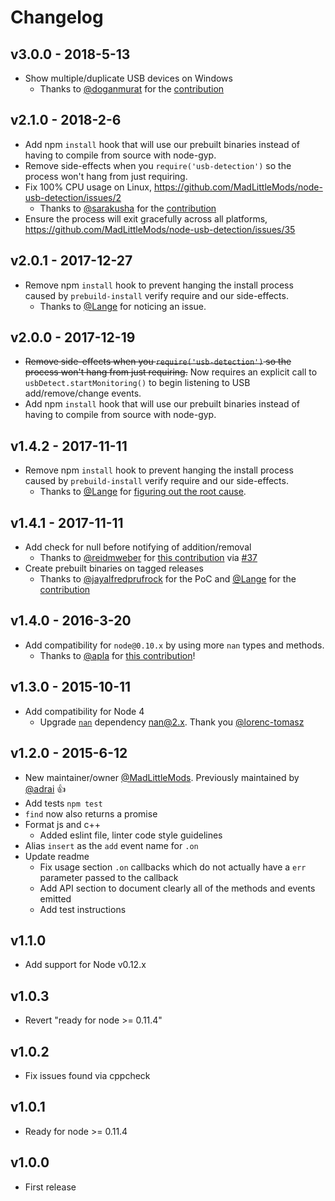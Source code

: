 # Changelog

## v3.0.0 - 2018-5-13

 - Show multiple/duplicate USB devices on Windows
    - Thanks to [@doganmurat](doganmurat) for the [contribution](https://github.com/MadLittleMods/node-usb-detection/pull/54)


## v2.1.0 - 2018-2-6

 - Add npm `install` hook that will use our prebuilt binaries instead of having to compile from source with node-gyp.
 - Remove side-effects when you `require('usb-detection')` so the process won't hang from just requiring.
 - Fix 100% CPU usage on Linux, https://github.com/MadLittleMods/node-usb-detection/issues/2
    - Thanks to [@sarakusha](https://github.com/sarakusha) for the [contribution](https://github.com/MadLittleMods/node-usb-detection/pull/21)
 - Ensure the process will exit gracefully across all platforms, https://github.com/MadLittleMods/node-usb-detection/issues/35


## v2.0.1 - 2017-12-27

 - Remove npm `install` hook to prevent hanging the install process caused by `prebuild-install` verify require and our side-effects.
    - Thanks to [@Lange](https://github.com/Lange) for noticing an issue.


## v2.0.0 - 2017-12-19

 - ~~Remove side-effects when you `require('usb-detection')` so the process won't hang from just requiring.~~
   Now requires an explicit call to `usbDetect.startMonitoring()` to begin listening to USB add/remove/change events.
 - Add npm `install` hook that will use our prebuilt binaries instead of having to compile from source with node-gyp.


## v1.4.2 - 2017-11-11

 - Remove npm `install` hook to prevent hanging the install process caused by `prebuild-install` verify require and our side-effects.
    - Thanks to [@Lange](https://github.com/Lange) for [figuring out the root cause](https://github.com/MadLittleMods/node-usb-detection/pull/47#issuecomment-343714022).


## v1.4.1 - 2017-11-11

 - Add check for null before notifying of addition/removal
    - Thanks to [@reidmweber](https://github.com/reidmweber) for [this contribution](https://github.com/MadLittleMods/node-usb-detection/pull/32) via [#37](https://github.com/MadLittleMods/node-usb-detection/pull/37)
 - Create prebuilt binaries on tagged releases
    - Thanks to [@jayalfredprufrock](https://github.com/jayalfredprufrock) for the PoC and [@Lange](https://github.com/Lange) for the [contribution](https://github.com/MadLittleMods/node-usb-detection/pull/47)

## v1.4.0 - 2016-3-20

 - Add compatibility for `node@0.10.x` by using more `nan` types and methods.
    - Thanks to [@apla](https://github.com/apla) for [this contribution](https://github.com/MadLittleMods/node-usb-detection/pull/26)!


## v1.3.0 - 2015-10-11

 - Add compatibility for Node 4
    - Upgrade [`nan`](https://www.npmjs.com/package/nan) dependency nan@2.x. Thank you [@lorenc-tomasz](https://github.com/lorenc-tomasz)


## v1.2.0 - 2015-6-12

 - New maintainer/owner [@MadLittleMods](https://github.com/MadLittleMods). Previously maintained by [@adrai](https://github.com/adrai) :+1:
 - Add tests `npm test`
 - `find` now also returns a promise
 - Format js and c++
    - Added eslint file, linter code style guidelines
 - Alias `insert` as the `add` event name for `.on`
 - Update readme
    - Fix usage section `.on` callbacks which do not actually have a `err` parameter passed to the callback
    - Add API section to document clearly all of the methods and events emitted
    - Add test instructions


## v1.1.0

 - Add support for Node v0.12.x


## v1.0.3

- Revert "ready for node >= 0.11.4"


## v1.0.2

- Fix issues found via cppcheck


## v1.0.1

- Ready for node >= 0.11.4


## v1.0.0

- First release
